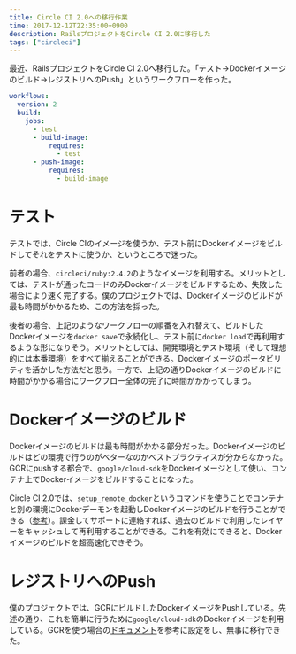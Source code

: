 ```yaml
---
title: Circle CI 2.0への移行作業
time: 2017-12-12T22:35:00+0900
description: RailsプロジェクトをCircle CI 2.0に移行した
tags: ["circleci"]
---
```

最近、RailsプロジェクトをCircle CI 2.0へ移行した。「テスト→Dockerイメージのビルド→レジストリへのPush」というワークフローを作った。

```yml
workflows:
  version: 2
  build:
    jobs:
      - test
      - build-image:
          requires:
            - test
      - push-image:
          requires:
            - build-image
```

# テスト
テストでは、Circle CIのイメージを使うか、テスト前にDockerイメージをビルドしてそれをテストに使うか、というところで迷った。

前者の場合、`circleci/ruby:2.4.2`のようなイメージを利用する。メリットとしては、テストが通ったコードのみDockerイメージをビルドするため、失敗した場合により速く完了する。僕のプロジェクトでは、Dockerイメージのビルドが最も時間がかかるため、この方法を採った。

後者の場合、上記のようなワークフローの順番を入れ替えて、ビルドしたDockerイメージを`docker save`で永続化し、テスト前に`docker load`で再利用するような形になりそう。メリットとしては、開発環境とテスト環境（そして理想的には本番環境）をすべて揃えることができる。Dockerイメージのポータビリティを活かした方法だと思う。一方で、上記の通りDockerイメージのビルドに時間がかかる場合にワークフロー全体の完了に時間がかかってしまう。

# Dockerイメージのビルド
Dockerイメージのビルドは最も時間がかかる部分だった。Dockerイメージのビルドはどの環境で行うのがベターなのかベストプラクティスが分からなかった。GCRにpushする都合で、`google/cloud-sdk`をDockerイメージとして使い、コンテナ上でDockerイメージをビルドすることになった。

Circle CI 2.0では、`setup_remote_docker`というコマンドを使うことでコンテナと別の環境にDockerデーモンを起動しDockerイメージのビルドを行うことができる（[参考](https://circleci.com/docs/2.0/building-docker-images/)）。課金してサポートに連絡すれば、過去のビルドで利用したレイヤーをキャッシュして再利用することができる。これを有効にできると、Dockerイメージのビルドを超高速化できそう。

# レジストリへのPush
僕のプロジェクトでは、GCRにビルドしたDockerイメージをPushしている。先述の通り、これを簡単に行うために`google/cloud-sdk`のDockerイメージを利用している。GCRを使う場合の[ドキュメント](https://circleci.com/docs/2.0/google-container-engine/)を参考に設定をし、無事に移行できた。
